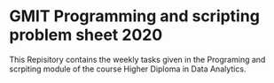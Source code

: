 # GMIT Programming and scripting problem sheet 2020

This Repisitory contains the weekly tasks given in the Programing and scrpiting module of the course Higher Diploma in Data Analytics.


